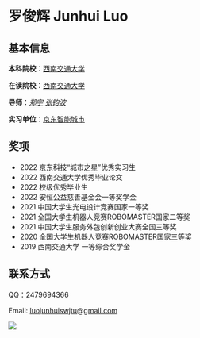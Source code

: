 # 罗俊辉 Junhui Luo

## 基本信息

**本科院校**：[西南交通大学](https://www.swjtu.edu.cn/)

**在读院校**：[西南交通大学](https://www.swjtu.edu.cn/)

**导师**：[*郑宇*](http://urban-computing.com/yuzheng) [*张钧波*](https://zhangjunbo.org/)

**实习单位**：[京东智能城市](https://icity.jd.com/)

## 奖项

- 2022 京东科技“城市之星”优秀实习生
- 2022 西南交通大学优秀毕业论文
- 2022 校级优秀毕业生
- 2022 安恒公益慈善基金会一等奖学金
- 2021 中国大学生光电设计竞赛国家一等奖
- 2021 全国大学生机器人竞赛ROBOMASTER国家二等奖
- 2021 中国大学生服务外包创新创业大赛全国三等奖
- 2020 全国大学生机器人竞赛ROBOMASTER国家三等奖
- 2019 西南交通大学 一等综合奖学金

## 联系方式

QQ：2479694366

Email: luojunhuiswjtu@gmail.com

![](https://cdn.jsdelivr.net/gh/luojunhui1/BlogPicture/Windows/20220513201033.jpg)
